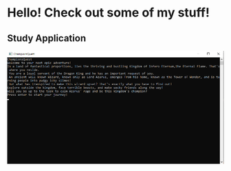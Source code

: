 # Hello! Check out some of my stuff!

## Study Application

![](Images/ChampionsQuestScreenshot.png)
